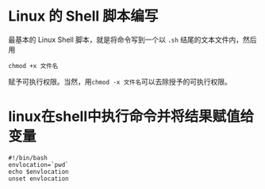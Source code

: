 # Linux 的 Shell 脚本编写

最基本的 Linux Shell 脚本，就是将命令写到一个以 ```.sh``` 结尾的文本文件内，然后用

    chmod +x 文件名

赋予可执行权限。当然，用```chmod -x 文件名```可以去除授予的可执行权限。

# linux在shell中执行命令并将结果赋值给变量

    #!/bin/bash
    envlocation=`pwd`
    echo $envlocation
    unset envlocation
